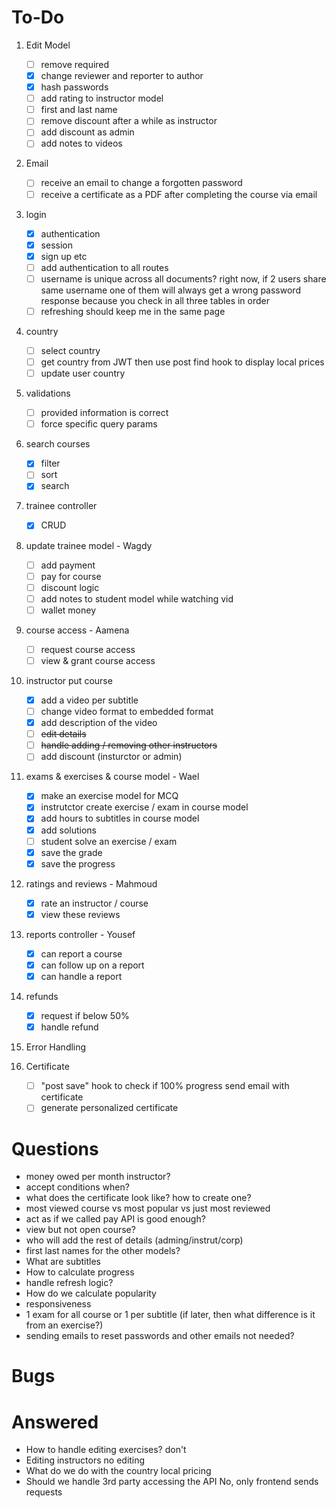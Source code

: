 # To-Do

1. Edit Model
   - [ ] remove required
   - [x] change reviewer and reporter to author
   - [x] hash passwords
   - [ ] add rating to instructor model
   - [ ] first and last name
   - [ ] remove discount after a while as instructor
   - [ ] add discount as admin
   - [ ] add notes to videos

1. Email
   - [ ] receive an email to change a forgotten password
   - [ ] receive a certificate as a PDF after completing the course via email

1. login
   - [x] authentication
   - [x] session
   - [x] sign up etc
   - [ ] add authentication to all routes
   - [ ] username is unique across all documents? right now, if 2 users share same username one of them will always get a wrong password response because you check in all three tables in order
   - [ ] refreshing should keep me in the same page

1. country
   - [ ] select country
   - [ ] get country from JWT then use post find hook to display local prices
   - [ ] update user country

1. validations
   - [ ] provided information is correct
   - [ ] force specific query params

1. search courses
   - [x] filter
   - [ ] sort
   - [x] search

1. trainee controller
   - [x] CRUD
   
1. update trainee model - Wagdy
   - [ ] add payment
   - [ ] pay for course
   - [ ] discount logic
   - [ ] add notes to student model while watching vid
   - [ ] wallet money
 
1. course access - Aamena
   - [ ] request course access
   - [ ] view & grant course access
 
1. instructor put course
   - [x] add a video per subtitle
   - [ ] change video format to embedded format
   - [x] add description of the video
   - [ ] ~~edit details~~
   - [ ] ~~handle adding / removing other instructors~~
   - [ ] add discount (insturctor or admin)
  
1. exams & exercises & course model - Wael
   - [x] make an exercise model for MCQ
   - [x] instrutctor create exercise / exam in course model
   - [x] add hours to subtitles in course model
   - [x] add solutions
   - [ ] student solve an exercise / exam
   - [x] save the grade
   - [x] save the progress
  
1. ratings and reviews - Mahmoud
   - [x] rate an instructor / course
   - [x] view these reviews

1.  reports controller - Yousef
    - [x] can report a course
    - [x] can follow up on a report
    - [x] can handle a report
  
1. refunds
   - [x] request if below 50%
   - [x] handle refund
   
1. Error Handling
    
1. Certificate
   - [ ] "post save" hook to check if 100% progress send email with certificate
   - [ ] generate personalized certificate

# Questions
   - money owed per month instructor?
   - accept conditions when?
   - what does the certificate look like? how to create one?
   - most viewed course vs most popular vs just most reviewed
   - act as if we called pay API is good enough?
   - view but not open course?
   - who will add the rest of details (adming/instrut/corp)
   - first last names for the other models?
   - What are subtitles
   - How to calculate progress
   - handle refresh logic?
   - How do we calculate popularity
   - responsiveness
   - 1 exam for all course or 1 per subtitle (if later, then what difference is it from an exercise?)
   - sending emails to reset passwords and other emails not needed?

# Bugs

# Answered
   - How to handle editing exercises?
      don't
   - Editing instructors
      no editing
   - What do we do with the country
      local pricing
   - Should we handle 3rd party accessing the API
      No, only frontend sends requests
